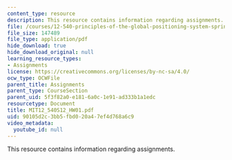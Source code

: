 ```yaml
---
content_type: resource
description: This resource contains information regarding assignments.
file: /courses/12-540-principles-of-the-global-positioning-system-spring-2012/90105d2c3bb5fbd020a47ef4d768a6c9_MIT12_540S12_HW01.pdf
file_size: 147489
file_type: application/pdf
hide_download: true
hide_download_original: null
learning_resource_types:
- Assignments
license: https://creativecommons.org/licenses/by-nc-sa/4.0/
ocw_type: OCWFile
parent_title: Assignments
parent_type: CourseSection
parent_uid: 5f3f82a0-e181-6a0c-1e91-ad333b1a1edc
resourcetype: Document
title: MIT12_540S12_HW01.pdf
uid: 90105d2c-3bb5-fbd0-20a4-7ef4d768a6c9
video_metadata:
  youtube_id: null
---
```

This resource contains information regarding assignments.